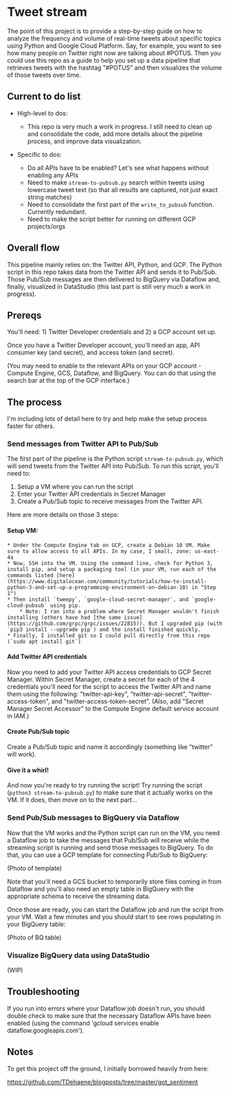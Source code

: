 # Tweet stream

The point of this project is to provide a step-by-step guide on how to analyze the frequency and volume of real-time tweets about specific topics using Python and Google Cloud Platform. Say, for example, you want to see how many people on Twitter right now are talking about #POTUS. Then you could use this repo as a guide to help you set up a data pipeline that retrieves tweets with the hashtag "#POTUS" and then visualizes the volume of those tweets over time.

## Current to do list

* High-level to dos:
	* This repo is very much a work in progress. I still need to clean up and consolidate the code, add more details about the pipeline process, and improve data visualization.

* Specific to dos:
	* Do all APIs have to be enabled? Let's see what happens without enabling any APIs
	* Need to make `stream-to-pubsub.py` search within tweets using lowercase tweet text (so that all results are captured, not just exact string matches)
	* Need to consolidate the first part of the `write_to_pubsub` function. Currently redundant.
	* Need to make the script better for running on different GCP projects/orgs

## Overall flow

This pipeline mainly relies on: the Twitter API, Python, and GCP. The Python script in this repo takes data from the Twitter API and sends it to Pub/Sub. Those Pub/Sub messages are then delivered to BigQuery via Dataflow and, finally, visualized in DataStudio (this last part is still very much a work in progress).

## Prereqs

You'll need: 1) Twitter Developer credentials and 2) a GCP account set up. 

Once you have a Twitter Developer account, you'll need an app, API consumer key (and secret), and access token (and secret). 

(You may need to enable to the relevant APIs on your GCP account - Compute Engine, GCS, Dataflow, and BigQuery. You can do that using the search bar at the top of the GCP interface.)

## The process

I'm including lots of detail here to try and help make the setup process faster for others.

### Send messages from Twitter API to Pub/Sub

The first part of the pipeline is the Python script `stream-to-pubsub.py`, which will send tweets from the Twitter API into Pub/Sub. To run this script, you'll need to:

1. Setup a VM where you can run the script
2. Enter your Twitter API credentials in Secret Manager
3. Create a Pub/Sub topic to receive messages from the Twitter API. 

Here are more details on those 3 steps:

#### Setup VM:
	* Under the Compute Engine tab on GCP, create a Debian 10 VM. Make sure to allow access to all APIs. In my case, I small, zone: us-east-4a
	* Now, SSH into the VM. Using the command line, check for Python 3, install pip, and setup a packaging tool (in your VM, run each of the commands listed [here](https://www.digitalocean.com/community/tutorials/how-to-install-python-3-and-set-up-a-programming-environment-on-debian-10) in "Step 1")
	* Then install `tweepy`, `google-cloud-secret-manager`, and `google-cloud-pubsub` using pip.
		* Note: I ran into a problem where Secret Manager wouldn't finish installing (others have had [the same issue](https://github.com/grpc/grpc/issues/22815)). But I upgraded pip (with `pip3 install --upgrade pip`) and the install finished quickly.
	* Finally, I installed git so I could pull directly from this repo (`sudo apt install git`)

#### Add Twitter API credentials

Now you need to add your Twitter API access credentials to GCP Secret Manager. Within Secret Manager, create a secret for each of the 4 credentials you'll need for the script to access the Twitter API and name them using the following: "twitter-api-key", "twitter-api-secret", "twitter-access-token", and "twitter-access-token-secret". (Also, add "Secret Manager Secret Accessor" to the Compute Engine default service account in IAM.)

#### Create Pub/Sub topic

Create a Pub/Sub topic and name it accordingly (something like "twitter" will work).

#### Give it a whirl!

And now you're ready to try running the script! Try running the script (`python3 stream-to-pubsub.py`) to make sure that it actually works on the VM. If it does, then move on to the next part...

### Send Pub/Sub messages to BigQuery via Dataflow

Now that the VM works and the Python script can run on the VM, you need a Dataflow job to take the messages that Pub/Sub will receive while the streaming script is running and send those messages to BigQuery. To do that, you can use a GCP template for connecting Pub/Sub to BigQuery:

(Photo of template)

Note that you'll need a GCS bucket to temporarily store files coming in from Dataflow and you'll also need an empty table in BigQuery with the appropriate schema to receive the streaming data.

Once those are ready, you can start the Dataflow job and run the script from your VM. Wait a few minutes and you should start to see rows populating in your BigQuery table:

(Photo of BQ table)

### Visualize BigQuery data using DataStudio

(WIP)

## Troubleshooting

If you run into errors where your Dataflow job doesn't run, you should double check to make sure that the necessary Dataflow APIs have been enabled (using the command 'gcloud services enable dataflow.googleapis.com').

## Notes

To get this project off the ground, I initially borrowed heavily from here:

https://github.com/TDehaene/blogposts/tree/master/got_sentiment